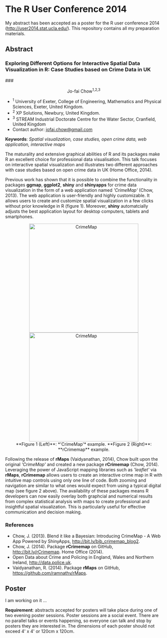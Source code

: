 The R User Conference 2014
==========

My abstract has been accepted as a poster for the R user conference 2014 (http://user2014.stat.ucla.edu/). This repository contains all my preparation materials.

## Abstract

### Exploring Different Options for Interactive Spatial Data Visualization in R: Case Studies based on Crime Data in UK

###<center>Jo-fai Chow<sup>1,2,3</sup></center>

- <sup>1</sup> University of Exeter, College of Engineering, Mathematics and Physical Sciences, Exeter, United Kingdom.
- <sup>2</sup> XP Solutions, Newbury, United Kingdom.
- <sup>3</sup> STREAM Industrial Doctorate Centre for the Water Sector, Cranfield, United Kingdom
- Contact author: [jofai.chow@gmail.com](mailto:jofai.chow@gmail.com)

**Keywords**: *Spatial visualization, case studies, open crime data, web application, interactive maps*

The maturality and extensive graphical abilities of R and its packages make R an excellent choice for professional data visualisation. This talk focuses on interactive spatial visualization and illustrates two different approaches with case studies based on open crime data in UK (Home Office, 2014).

Previous work has shown that it is possible to combine the functionality in packages **ggmap**, **ggplot2**, **shiny** and **shinyapps** for crime data visualization in the form of a web application named *'CrimeMap'* (Chow, 2013). The web application is user-friendly and highly customizable. It allows users to create and customize spatial visualization in a few clicks without prior knowledge in R (figure 1). Moreover, **shiny** automatcially adjusts the best application layout for desktop computers, tablets and smartphones.

<center>
<img src="http://i.imgur.com/CGX6hqx.jpg" alt="CrimeMap" width="350">
<img src="http://i.imgur.com/SJ1aa7w.jpg" alt="CrimeMap" width="350">
</center>

<center>**Figure 1 (Left)**: *'CrimeMap'* example. **Figure 2 (Right)**: **rCrimemap** example.</center>

Following the release of **rMaps** (Vaidyanathan, 2014), Chow built upon the original *'CrimeMap'* and created a new package **rCrimemap** (Chow, 2014). Leveraging the power of JavaScript mapping libraries such as *'leaflet'* via **rMaps**, **rCrimemap** allows users to create an interactive crime map in R with intuitive map controls using only one line of code. Both zooming and navigation are similar to what ones would expect from using a typical digital map (see figure 2 above).
The availability of these packages means R developers can now easily overlay both graphcial and numerical results from complex statistical analysis with maps to create professional and insightful spatial visualization. This is particularly useful for effective communication and decision making.

### References

- Chow, J. (2013). Blend it like a Bayesian: Introducing CrimeMap - A Web App Powered by ShinyApps, http://bit.ly/bib_crimemap_blog2.
- Chow, J. (2014). Package **rCrimemap** on GitHub, http://bit.ly/rCrimemap.
Home Office (2014).
- Open Data about Crime and Policing in England, Wales and Northern Ireland, http://data.police.uk.
- Vaidyanathan, R. (2014). Package **rMaps** on GitHub, https://github.com/ramnathv/rMaps.

## Poster

I am working on it ...

**Requirement**: abstracts accepted for posters will take place during one of two evening poster sessions. Poster sessions are a social event. There are no parallel talks or events happening, so everyone can talk and stop by posters they are interested in. The dimensions of each poster should not exceed 4' x 4' or 120cm x 120cm.
